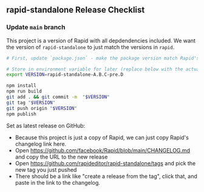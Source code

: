 ## **rapid-standalone** Release Checklist


### Update `main` branch

This project is a version of Rapid with all depdendencies included.
We want the version of `rapid-standalone` to just match the versions in `rapid`.

```bash
# First, update `package.json` - make the package version match Rapid's version

# Store in environment variable for later (replace below with the actual version)
export VERSION=rapid-standalone-A.B.C-pre.D

npm install
npm run build
git add . && git commit -m  "$VERSION"
git tag "$VERSION"
git push origin "$VERSION"
npm publish

```

Set as latest release on GitHub:
- Because this project is just a copy of Rapid, we can just copy Rapid's changelog link here.
- Open https://github.com/facebook/Rapid/blob/main/CHANGELOG.md and copy the URL to the new release
- Open https://github.com/rapideditor/rapid-standalone/tags and pick the new tag you just pushed
- There should be a link like "create a release from the tag", click that, and paste in the link to the changelog.
